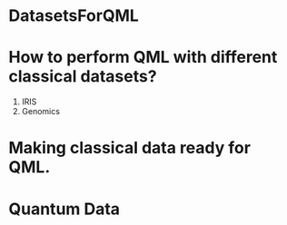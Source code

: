 # DatasetsForQML

# How to perform QML with different classical datasets? 
  1. IRIS
  2. Genomics

# Making classical data ready for QML.

# Quantum Data
     
